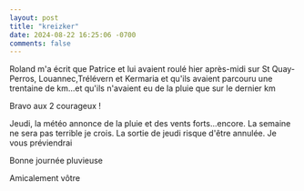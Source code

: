 ```yaml
---
layout: post
title: "kreizker"
date: 2024-08-22 16:25:06 -0700
comments: false
---
```

 
 Roland m'a écrit que Patrice et lui avaient roulé hier après-midi sur St Quay- Perros, Louannec,Trélévern et Kermaria et qu'ils avaient parcouru une trentaine de km...et qu'ils n'avaient eu de la pluie que sur le dernier km

Bravo aux 2 courageux !

Jeudi, la météo annonce de la pluie et des vents forts...encore. La semaine ne sera pas terrible je crois. La sortie de jeudi risque d'être annulée. Je vous préviendrai

Bonne journée pluvieuse

Amicalement vôtre
